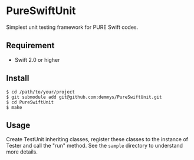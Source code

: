 # PureSwiftUnit

Simplest unit testing framework for PURE Swift codes.

## Requirement

* Swift 2.0 or higher

## Install

```
$ cd /path/to/your/project
$ git submodule add git@github.com:demmys/PureSwiftUnit.git
$ cd PureSwiftUnit
$ make
```

## Usage

Create TestUnit inheriting classes, register these classes to the instance of Tester and call the "run" method.
See the `sample` directory to understand more details.
